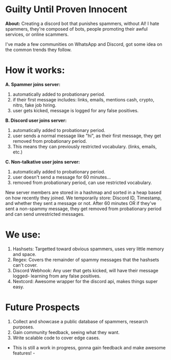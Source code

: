 # Guilty Until Proven Innocent

**About:** Creating a discord bot that punishes spammers, without AI! I hate spammers, they're composed of bots, people promoting their awful services, or online scammers. 

I've made a few communities on WhatsApp and Discord, got some idea on the common trends they follow.

# How it works:
**A. Spammer joins server:**
  1. automatically added to probationary period.
  2. if their first message includes: links, emails, mentions cash, crypto, nitro, fake job hiring.
  3. user gets kicked, message is logged for any false positives.

**B. Discord user joins server:**
  1. automatically added to probationary period.
  2. user sends a normal message like "hi", as their first message, they get removed from probationary period.
  3. This means they can previously restricted vocabulary. (links, emails, etc.)

**C. Non-talkative user joins server:**
  1. automatically added to probationary period.
  2. user doesn't send a message for 60 minutes...
  3. removed from probationary period, can use restricted vocabulary.

New server members are stored in a hashmap and sorted in a heap based on how recently they joined. We temporarily store: Discord ID, Timestamp, and whether they sent a message or not. After 60 minutes OR if they've sent a non-spammy message, they get removed from probationary period and can send unrestricted messages.

# We use:
  1. Hashsets: Targetted toward obvious spammers, uses very little memory and space.
  2. Regex: Covers the remainder of spammy messages that the hashsets can't cover.
  3. Discord Webhook: Any user that gets kicked, will have their message logged- learning from any false positives.
  4. Nextcord: Awesome wrapper for the discord api, makes things super easy.

# Future Prospects
  1. Collect and showcase a public database of spammers, research purposes.
  2. Gain community feedback, seeing what they want.
  3. Write scalable code to cover edge cases.

- This is still a work in progress, gonna gain feedback and make awesome features! -

